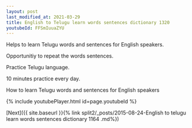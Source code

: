 ```yaml
---
layout: post
last_modified_at: 2021-03-29
title: English to Telugu learn words sentences dictionary 1320 
youtubeId: FFSmIuuaZYU
---
```

 
 
Helps to learn Telugu words and sentences for English speakers.

Opportunitiy to repeat the words sentences. 

Practice Telugu language. 
 
10 minutes practice every day. 
 
How to learn Telugu words and sentences for English speakers 
 
{% include youtubePlayer.html id=page.youtubeId %}
 
 
[Next]({{ site.baseurl }}{% link  split2/_posts/2015-08-24-English to telugu learn words sentences dictionary 1164 .md%})
 
